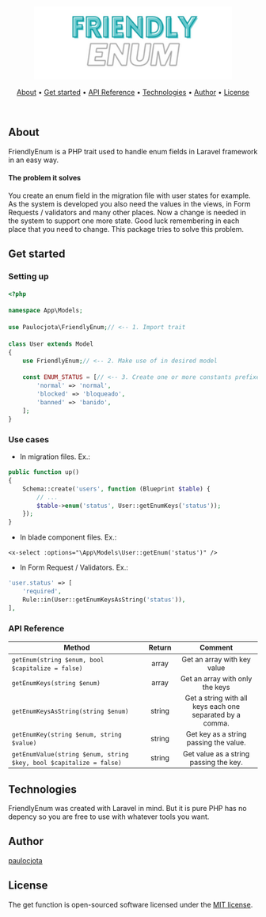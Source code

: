 <p align="center"><a href="#" target="_blank"><img src="logo.png" width="400" alt="friendly-enum"></a></p>

<p align="center">
 <a href="#about">About</a> •
 <a href="#get-started">Get started</a> •
 <a href="#api-reference">API Reference</a> •
 <a href="#technologies">Technologies</a> •
 <a href="#author">Author</a> •
 <a href="#license">License</a>
</p>

<br/>

## About
FriendlyEnum is a PHP trait used to handle enum fields in Laravel framework in an easy way.

#### The problem it solves
You create an enum field in the migration file with user states for example. As the system is developed you also need the values in the views, in Form Requests / validators and many other places. Now a change is needed in the system to support one more state. Good luck remembering in each place that you need to change. This package tries to solve this problem.

## Get started

### Setting up
```php
<?php

namespace App\Models;

use Paulocjota\FriendlyEnum;// <-- 1. Import trait

class User extends Model
{
    use FriendlyEnum;// <-- 2. Make use of in desired model

    const ENUM_STATUS = [// <-- 3. Create one or more constants prefixed with "ENUM_"
        'normal' => 'normal',
        'blocked' => 'bloqueado',
        'banned' => 'banido',
    ];
}
```

### Use cases

* In migration files. Ex.:
```php
public function up()
{
    Schema::create('users', function (Blueprint $table) {
        // ...
        $table->enum('status', User::getEnumKeys('status'));
    });
}
```
* In blade component files. Ex.:
```blade
<x-select :options="\App\Models\User::getEnum('status')" />
```
* In Form Request / Validators. Ex.:
```php
'user.status' => [
    'required',
    Rule::in(User::getEnumKeysAsString('status')),
],
```

### API Reference
| Method                                                              | Return   | Comment                                                    |
| ------------------------------------------------------------------- | :------: | :--------------------------------------------------------: |
| `getEnum(string $enum, bool $capitalize = false)`                   | array    | Get an array with key value                                |
| `getEnumKeys(string $enum)`                                         | array    | Get an array with only the keys                            |
| `getEnumKeysAsString(string $enum)`                                 | string   |  Get a string with all keys each one separated by a comma. |
| `getEnumKey(string $enum, string $value)`                           | string   | Get key as a string passing the value.                     |
| `getEnumValue(string $enum, string $key, bool $capitalize = false)` | string   | Get value as a string passing the key.                     |

## Technologies
FriendlyEnum was created with Laravel in mind. But it is pure PHP has no depency so you are free to use with whatever
tools you want.

## Author
[paulocjota](https://github.com/paulocjota)

## License
The get function is open-sourced software licensed under the [MIT license](https://opensource.org/licenses/MIT).